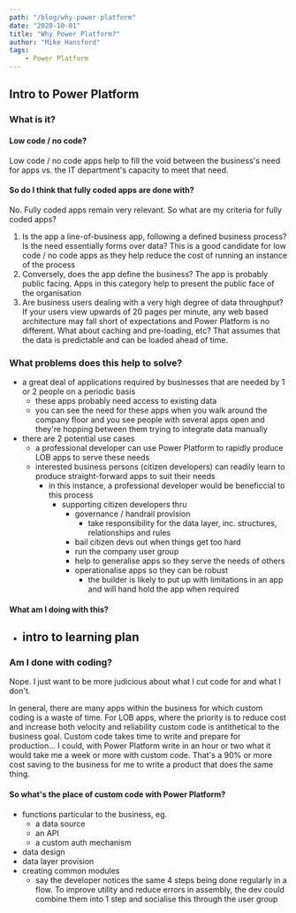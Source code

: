 ```yaml
---
path: "/blog/why-power-platform"
date: "2020-10-01"
title: "Why Power Platform?"
author: "Mike Hansford"
tags:
    - Power Platform
---
```

## Intro to Power Platform
### What is it?

#### Low code / no code?
Low code / no code apps help to fill the void between the business's need for apps vs. the IT department's capacity to meet that need.

#### So do I think that fully coded apps are done with?
No. Fully coded apps remain very relevant. So what are my criteria for fully coded apps? 
1) Is the app a line-of-business app, following a defined business process? Is the need essentially forms over data? This is a good candidate for low code / no code apps as they help reduce the cost of running an instance of the process
1) Conversely, does the app define the business? The app is probably public facing. Apps in this category help to present the public face of the organisation
1) Are business users dealing with a very high degree of data throughput? If your users view upwards of 20 pages per minute, any web based architecture may fall short of expectations and Power Platform is no different. What about caching and pre-loading, etc? That assumes that the data is predictable and can be loaded ahead of time.

### What problems does this help to solve?
- a great deal of applications required by businesses that are needed  by 1 or 2 people on a periodic basis
  - these apps probably need access to existing data
  - you can see the need for these apps when you walk around the company floor and you see people with several apps open and they're hopping between them trying to integrate data manually
- there are 2 potential use cases
   - a professional developer can use Power Platform to rapidly produce LOB apps to serve these needs
   - interested business persons (citizen developers) can readily learn to produce straight-forward apps to suit their needs
      - in this instance, a professional developer would be beneficcial to this process
        - supporting citizen developers thru
          - governance / handrail provision
            - take responsibility for the data layer, inc. structures, relationships and rules
          - bail citizen devs out when things get too hard
          - run the company user group
          - help to generalise apps so they serve the needs of others
          - operationalise apps so they can be robust
              - the builder is likely to put up with limitations in an app and will hand hold the app when required
#### What am I doing with this?
- intro to learning plan
  - 

### Am I done with coding?
Nope. I just want to be more judicious about what I cut code for and what I don't.

In general, there are many apps within the business for which custom coding is a waste of time. For LOB apps, where the priority is to reduce cost and increase both velocity and reliability custom code is antithetical to the business goal. Custom code takes time to write and prepare for production... I could, with Power Platform write in an hour or two what it would take me a week or more with custom code. That's a 90% or more cost saving to the business for me to write a product that does the same thing.

#### So what's the place of custom code with Power Platform?
- functions particular to the business, eg.
  - a data source
  - an API
  - a custom auth mechanism
- data design
- data layer provision
- creating common modules
  - say the developer notices the same 4 steps being done regularly in a flow. To improve utility and reduce errors in assembly, the dev could combine them into 1 step and socialise this through the user group
